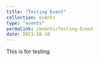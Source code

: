 ```yaml
---
title: "Testing Event"
collection: events
type: "events"
permalink: /events/Testing-Event
date: 2021-10-10
---
```


This is for testing
